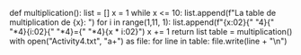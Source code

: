 def multiplication():
    list = []
    x = 1
    while x <= 10:
        list.append(f"La table de multiplication de {x}: ")
        for i in range(1,11, 1):
            list.append(f"{x:02}{" "4}{" "*4}{i:02}{" "*4}={" "*4}{x * i:02}")
        x += 1
    return list
table = multiplication()
with open("Activity4.txt", "a+") as file:
    for line in table:
        file.write(line + "\n")
